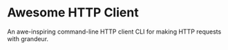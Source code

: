 # Awesome HTTP Client

An awe-inspiring command-line HTTP client CLI for making HTTP requests with grandeur.